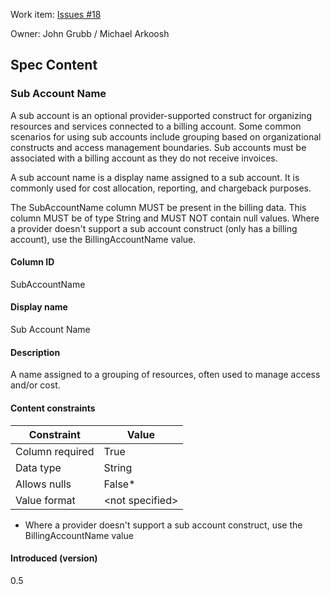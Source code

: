 Work item: [Issues #18](https://github.com/FinOps-Open-Cost-and-Usage-Spec/FOCUS_Spec/issues/18)

Owner: John Grubb / Michael Arkoosh

Spec Content
------------

### Sub Account Name

A sub account is an optional provider-supported construct for organizing resources and services connected to a billing account. Some common scenarios for using sub accounts include grouping based on organizational constructs and access management boundaries. Sub accounts must be associated with a billing account as they do not receive invoices.

A sub account name is a display name assigned to a sub account. It is commonly used for cost allocation, reporting, and chargeback purposes.

The SubAccountName column MUST be present in the billing data. This column MUST be of type String and MUST NOT contain null values. Where a provider doesn't support a sub account construct (only has a billing account), use the BillingAccountName value.

#### Column ID

SubAccountName

#### Display name

Sub Account Name

#### Description

A name assigned to a grouping of resources, often used to manage access and/or cost.

#### Content constraints

| Constraint      | Value           |
|-----------------|-----------------|
| Column required | True            |
| Data type       | String          |
| Allows nulls    | False*          |
| Value format    | \<not specified> |

* Where a provider doesn't support a sub account construct, use the BillingAccountName value

#### Introduced (version)

0.5
